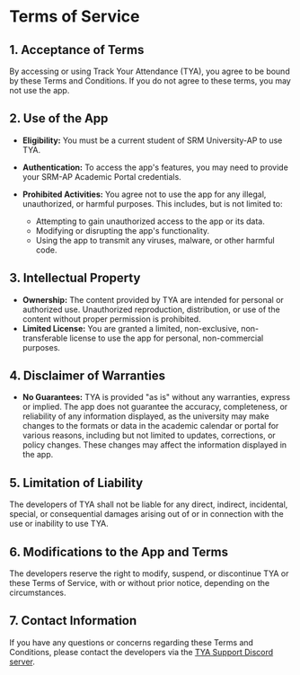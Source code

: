 # Terms of Service

## 1. Acceptance of Terms

By accessing or using Track Your Attendance (TYA), you agree to be bound by these Terms and Conditions. If you do not agree to these terms, you may not use the app.

## 2. Use of the App

*   **Eligibility:** You must be a current student of SRM University-AP to use TYA.

*   **Authentication:** To access the app's features, you may need to provide your SRM-AP Academic Portal credentials.

*   **Prohibited Activities:** You agree not to use the app for any illegal, unauthorized, or harmful purposes. This includes, but is not limited to:
    *   Attempting to gain unauthorized access to the app or its data.
    *   Modifying or disrupting the app's functionality.
    *   Using the app to transmit any viruses, malware, or other harmful code.

## 3. Intellectual Property

*   **Ownership:** The content provided by TYA are intended for personal or authorized use. Unauthorized reproduction, distribution, or use of the content without proper permission is prohibited.
*   **Limited License:** You are granted a limited, non-exclusive, non-transferable license to use the app for personal, non-commercial purposes.

## 4. Disclaimer of Warranties

*   **No Guarantees:** TYA is provided "as is" without any warranties, express or implied. The app does not guarantee the accuracy, completeness, or reliability of any information displayed, as the university may make changes to the formats or data in the academic calendar or portal for various reasons, including but not limited to updates, corrections, or policy changes. These changes may affect the information displayed in the app.

## 5. Limitation of Liability

The developers of TYA shall not be liable for any direct, indirect, incidental, special, or consequential damages arising out of or in connection with the use or inability to use TYA.

## 6. Modifications to the App and Terms

The developers reserve the right to modify, suspend, or discontinue TYA or these Terms of Service, with or without prior notice, depending on the circumstances.

## 7. Contact Information

If you have any questions or concerns regarding these Terms and Conditions, please contact the developers via the [TYA Support Discord server](https://discord.gg/RDC3bZbZKc).